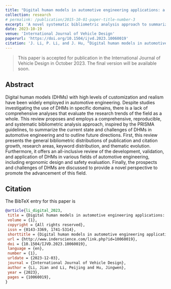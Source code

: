 ```yaml
---
title: "Digital human models in automotive engineering applications: a bibliometric analysis of research progress and prospects"
collection: research
# permalink: /publication/2015-10-01-paper-title-number-3
excerpt: 'A novel systematic bibliometric analysis approach to summarize the current state and challenges of digital human modeling in automotive engineering and to outline future direction.'
date: 2023-10-19
venue: 'International Journal of Vehicle Design'
paperurl: 'https://doi.org/10.1504/ijvd.2023.10060019'
citation: 'J. Li, P. Li, and J. Hu, “Digital human models in automotive engineering applications: a bibliometric analysis of research progress and prospects,” IJVD, vol. 1, no. 1, p. 10060019, 2023, doi: 10.1504/IJVD.2023.10060019.'
---
```


> This paper is accepted for publication in the International Journal of Vehicle Design in October 2023. The final version will be available soon.

## Abstract

Digital human models (DHMs) with high levels of customization
and realism have been widely employed in automotive engineering. Despite
studies investigating the use of DHMs in specific domains, there is a lack of
comprehensive analyses that evaluate the research trends of the field as a
whole. This review proposes and employs a comprehensive, reproducible, and
systematic bibliometric analysis approach, inspired by the PRISMA guidelines,
to summarize the current state and challenges of DHMs in automotive
engineering and to outline future directions. First, this review presents the
general bibliometric distributions of publication and citation growth, research
areas, keyword distribution, and thematic evolution. Furthermore, it offers an
all-inclusive review of the development, validation, and application of DHMs
in various fields of automotive engineering, including ergonomic design and
safety evaluation. Finally, the prospects and challenges of DHMs are discussed
to provide a novel perspective to promote the advancement of this field.

## Citation

The BibTeX entry for this paper is

```bibtex
@article{li_digital_2023,
 title = {Digital human models in automotive engineering applications: a bibliometric analysis of research progress and prospects},
 volume = {1},
 copyright = {All rights reserved},
 issn = {0143-3369, 1741-5314},
 shorttitle = {Digital human models in automotive engineering applications},
 url = {http://www.inderscience.com/link.php?id=10060019},
 doi = {10.1504/IJVD.2023.10060019},
 language = {en},
 number = {1},
 urldate = {2023-12-03},
 journal = {International Journal of Vehicle Design},
 author = {Li, Jian and Li, Peijing and Hu, Jingwen},
 year = {2023},
 pages = {10060019},
}
```

<!-- ### [Download paper here](https://web.stanford.edu/~peli/files/2023_IJVD-132836_TAFPV.pdf) -->

<!-- ## Recommended citation

Li J, Li P (2023) Digital human models in automotive engineering applications: a bibliometric analysis of research progress and prospects. Accepted by the International Journal of Vehicle Design. -->

